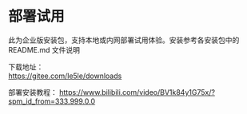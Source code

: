 # 部署试用

此为企业版安装包，支持本地或内网部署试用体验。安装参考各安装包中的 README.md 文件说明

下载地址：  
https://gitee.com/le5le/downloads

部署安装教程：
https://www.bilibili.com/video/BV1k84y1G75x/?spm_id_from=333.999.0.0    





